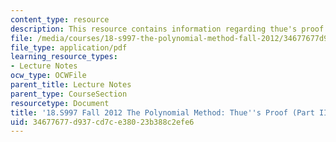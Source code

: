 ```yaml
---
content_type: resource
description: This resource contains information regarding thue's proof (part III).
file: /media/courses/18-s997-the-polynomial-method-fall-2012/34677677d937cd7ce38023b388c2efe6_MIT18_S997F12_lec28.pdf
file_type: application/pdf
learning_resource_types:
- Lecture Notes
ocw_type: OCWFile
parent_title: Lecture Notes
parent_type: CourseSection
resourcetype: Document
title: '18.S997 Fall 2012 The Polynomial Method: Thue''s Proof (Part III)'
uid: 34677677-d937-cd7c-e380-23b388c2efe6
---
```

